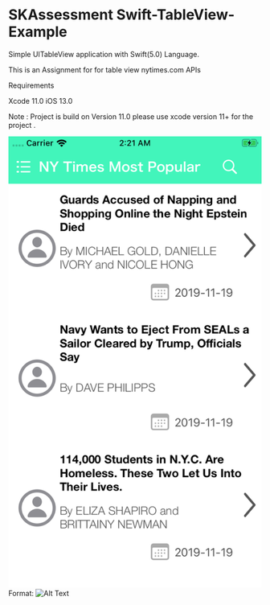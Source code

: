 # SKAssessment Swift-TableView-Example 
Simple UITableView application with Swift(5.0) Language.

This is an Assignment for for table view nytimes.com APIs 

Requirements

Xcode 11.0
iOS 13.0

Note : Project is build on Version 11.0 please use xcode version 11+ for the project .

![GitHub Logo](/appimg.png)
Format: ![Alt Text](url)




